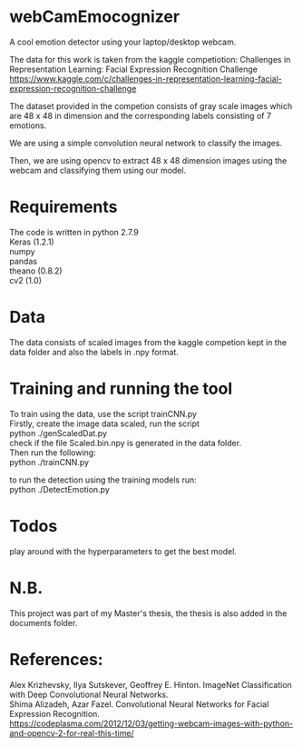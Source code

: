 # webCamEmocognizer
A cool emotion detector using your laptop/desktop webcam.

The data for this work is taken from the kaggle competiotion: 
Challenges in Representation Learning: Facial Expression Recognition Challenge https://www.kaggle.com/c/challenges-in-representation-learning-facial-expression-recognition-challenge

The dataset provided in the competion consists of gray scale images which are 48 x 48 in dimension and the corresponding labels consisting of 7 emotions.

We are using a simple convolution neural network to classify the images.

Then, we are using opencv to extract 48 x 48 dimension images using the webcam and classifying them using our model.

# Requirements

The code is written in python 2.7.9 </br>
Keras (1.2.1) </br>
numpy </br>
pandas </br>
theano (0.8.2) </br>
cv2 (1.0) </br>

# Data
The data consists of scaled images from the kaggle competion kept in the data folder and also the labels in .npy format.

# Training and running the tool

To train using the data, use the script trainCNN.py </br>
Firstly, create the image data scaled, run the script </br>
python ./genScaledDat.py </br>
check if the file Scaled.bin.npy is generated in the data folder. </br>
Then run the following: </br>
python ./trainCNN.py

to run the detection using the training models run:</br>
python ./DetectEmotion.py

# Todos
play around with the hyperparameters to get the best model.

# N.B.
This project was part of my Master's thesis, the thesis is also added in the documents folder.

# References:
Alex Krizhevsky, Ilya Sutskever, Geoffrey E. Hinton. ImageNet Classification with Deep Convolutional Neural Networks. <br />
Shima Alizadeh, Azar Fazel. Convolutional Neural Networks for Facial Expression Recognition. <br />
https://codeplasma.com/2012/12/03/getting-webcam-images-with-python-and-opencv-2-for-real-this-time/

